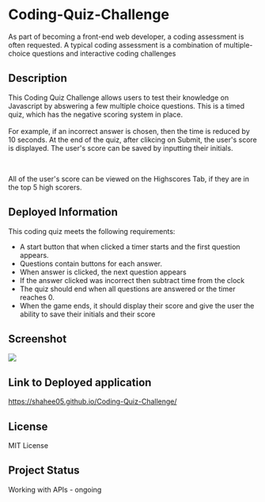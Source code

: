 # Coding-Quiz-Challenge
As part of becoming a front-end web developer, a coding assessment is often requested. A typical coding assessment is a combination of multiple-choice questions and interactive coding challenges



## Description

This Coding Quiz Challenge allows users to test their knowledge on Javascript by abswering a few multiple choice questions. 
This is a timed quiz, which has the negative scoring system in place.
<br>   
For example, if an incorrect answer is chosen, then the time is reduced by 10 seconds. 
At the end of the quiz, after clikcing on Submit, the user's score is displayed. 
The user's score can be saved by inputting their initials.

<br>

All of the user's score can be viewed on the Highscores Tab, if they are in the top 5 high scorers. 
<br>

## Deployed Information

This coding quiz meets the following requirements: 
  * A start button that when clicked a timer starts and the first question appears.
  * Questions contain buttons for each answer.
  * When answer is clicked, the next question appears
  * If the answer clicked was incorrect then subtract time from the clock
  * The quiz should end when all questions are answered or the timer reaches 0.
  * When the game ends, it should display their score and give the user the ability to save their initials and their score

## Screenshot

<img src=/Users/shahee/Desktop/Bootcamp/week-6/Coding-Quiz-Challenge/assets/Screenshot.png>


## Link to Deployed application

https://shahee05.github.io/Coding-Quiz-Challenge/

## License

  MIT License

## Project Status
  Working with APIs - ongoing